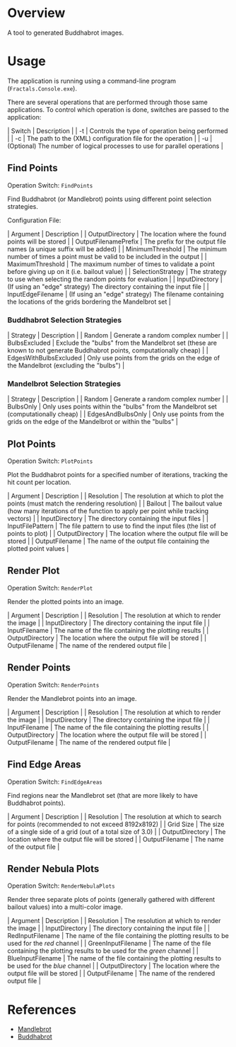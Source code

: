 # Overview

A tool to generated Buddhabrot images.

# Usage

The application is running using a command-line program (`Fractals.Console.exe`).

There are several operations that are performed through those same applications.
To control which operation is done, switches are passed to the application:

| Switch | Description                                                               |
| -t     | Controls the type of operation being performed                            |
| -c     | The path to the (XML) configuration file for the operation                |
| -u     | (Optional) The number of logical processes to use for parallel operations |

## Find Points

Operation Switch: `FindPoints`

Find Buddhabrot (or Mandlebrot) points using different point selection strategies.

Configuration File:

| Argument             | Description                                                                                                   |
| OutputDirectory      | The location where the found points will be stored                                                            |
| OutputFilenamePrefix | The prefix for the output file names (a unique suffix will be added)                                          |
| MinimumThreshold     | The minimum number of times a point must be valid to be included in the output                                |
| MaximumThreshold     | The maximum number of times to validate a point before giving up on it (i.e. bailout value)                   |
| SelectionStrategy    | The strategy to use when selecting the random points for evaluation                                           |
| InputDirectory       | (If using an "edge" strategy) The directory containing the input file                                         |
| InputEdgeFilename    | (If using an "edge" strategy) The filename containing the locations of the grids bordering the Mandelbrot set |

### Buddhabrot Selection Strategies

| Strategy               | Description                                                                                                            |
| Random                 | Generate a random complex number                                                                                       |
| BulbsExcluded          | Exclude the "bulbs" from the Mandelbrot set (these are known to not generate Buddhabrot points, computationally cheap) |
| EdgesWithBulbsExcluded | Only use points from the grids on the edge of the Mandelbrot (excluding the "bulbs")                                   |

### Mandelbrot Selection Strategies

| Strategy               | Description                                                                                                            |
| Random                 | Generate a random complex number                                                                                       |
| BulbsOnly              | Only uses points within the "bulbs" from the Mandelbrot set (computationally cheap)                                    |
| EdgesAndBulbsOnly      | Only use points from the grids on the edge of the Mandelbrot or within the "bulbs"                                     |

## Plot Points

Operation Switch: `PlotPoints`

Plot the Buddhabrot points for a specified number of iterations, tracking the hit count per location.

| Argument             | Description                                                                                                   |
| Resolution           | The resolution at which to plot the points (must match the rendering resolution)                              |
| Bailout              | The bailout value (how many iterations of the function to apply per point while tracking vectors)             |
| InputDirectory       | The directory containing the input files                                                                      |
| InputFilePattern     | The file pattern to use to find the input files (the list of points to plot)                                  |
| OutputDirectory      | The location where the output file will be stored                                                             |
| OutputFilename       | The name of the output file containing the plotted point values                                               |

## Render Plot

Operation Switch: `RenderPlot`

Render the plotted points into an image.

| Argument             | Description                                                                                                   |
| Resolution           | The resolution at which to render the image                                                                   |
| InputDirectory       | The directory containing the input file                                                                       |
| InputFilename        | The name of the file containing the plotting results                                                          |
| OutputDirectory      | The location where the output file will be stored                                                             |
| OutputFilename       | The name of the rendered output file                                                                          |

## Render Points

Operation Switch: `RenderPoints`

Render the Mandlebrot points into an image.

| Argument             | Description                                                                                                   |
| Resolution           | The resolution at which to render the image                                                                   |
| InputDirectory       | The directory containing the input file                                                                       |
| InputFilename        | The name of the file containing the plotting results                                                          |
| OutputDirectory      | The location where the output file will be stored                                                             |
| OutputFilename       | The name of the rendered output file                                                                          |

## Find Edge Areas

Operation Switch: `FindEdgeAreas`

Find regions near the Mandlebrot set (that are more likely to have Buddhabrot points).

| Argument             | Description                                                                                                   |
| Resolution           | The resolution at which to search for points (recommended to not exceed 8192x8192)                            |
| Grid Size            | The size of a single side of a grid (out of a total size of 3.0)                                              |
| OutputDirectory      | The location where the output file will be stored                                                             |
| OutputFilename       | The name of the output file                                                                                   |

## Render Nebula Plots

Operation Switch: `RenderNebulaPlots`

Render three separate plots of points (generally gathered with different bailout values) into a multi-color image.

| Argument             | Description                                                                                                   |
| Resolution           | The resolution at which to render the image                                                                   |
| InputDirectory       | The directory containing the input file                                                                       |
| RedInputFilename     | The name of the file containing the plotting results to be used for the *red* channel                         |
| GreenInputFilename   | The name of the file containing the plotting results to be used for the *green* channel                       |
| BlueInputFilename    | The name of the file containing the plotting results to be used for the *blue* channel                        |
| OutputDirectory      | The location where the output file will be stored                                                             |
| OutputFilename       | The name of the rendered output file                                                                          |

# References

* [Mandlebrot](https://en.wikipedia.org/wiki/Mandelbrot_set)
* [Buddhabrot](https://en.wikipedia.org/wiki/Buddhabrot)
